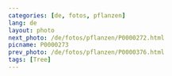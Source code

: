 ```yaml
---
categories: [de, fotos, pflanzen]
lang: de
layout: photo
next_photo: /de/fotos/pflanzen/P0000272.html
picname: P0000273
prev_photo: /de/fotos/pflanzen/P0000376.html
tags: [Tree]
---
```

